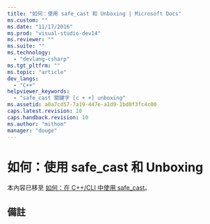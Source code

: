 ```yaml
---
title: "如何：使用 safe_cast 和 Unboxing | Microsoft Docs"
ms.custom: ""
ms.date: "11/17/2016"
ms.prod: "visual-studio-dev14"
ms.reviewer: ""
ms.suite: ""
ms.technology: 
  - "devlang-csharp"
ms.tgt_pltfrm: ""
ms.topic: "article"
dev_langs: 
  - "C++"
helpviewer_keywords: 
  - "safe_cast 關鍵字 [c + +] unboxing"
ms.assetid: a0a7cd57-7a19-447e-a1d9-1bd0f3fc4c00
caps.latest.revision: 10
caps.handback.revision: 10
ms.author: "mithom"
manager: "douge"
---
```

# 如何：使用 safe_cast 和 Unboxing
本內容已移至 [如何：在 C\+\+\/CLI 中使用 safe\_cast](../Topic/How%20to:%20Use%20safe_cast%20in%20C++-CLI.md)。  
  
## 備註
